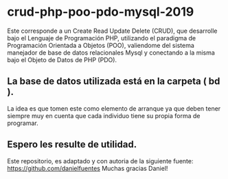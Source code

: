 # crud-php-poo-pdo-mysql-2019
Este corresponde a un Create Read Update Delete (CRUD), que desarrolle bajo el Lenguaje de Programación PHP, utilizando el paradigma de Programación Orientada a Objetos (POO),  valiendome del sistema manejador de base de datos relacionales Mysql y conectando a la misma bajo el Objeto de Datos de PHP (PDO). 

## La base de datos utilizada está en la carpeta ( bd ).

La idea es que tomen este como elemento de arranque ya que deben tener siempre muy en cuenta que cada individuo tiene su propia forma de programar.

## Espero les resulte de utilidad.

Este repositorio, es adaptado y con autoria de la siguiente fuente: https://github.com/danielfuentes
Muchas gracias Daniel!
